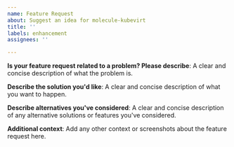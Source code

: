 ```yaml
---
name: Feature Request
about: Suggest an idea for molecule-kubevirt
title: ''
labels: enhancement
assignees: ''

---
```

<!-- Make sure that you read carefully README.md and KubeVirt install.
-->

**Is your feature request related to a problem? Please describe**:
A clear and concise description of what the problem is.

**Describe the solution you'd like**:
A clear and concise description of what you want to happen.

**Describe alternatives you've considered**:
A clear and concise description of any alternative solutions or features you've considered.

**Additional context**:
Add any other context or screenshots about the feature request here.
